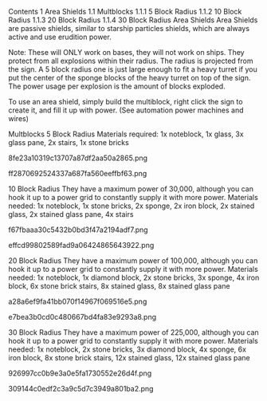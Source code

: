 Contents
1 Area Shields
1.1 Multblocks
1.1.1 5 Block Radius
1.1.2 10 Block Radius
1.1.3 20 Block Radius
1.1.4 30 Block Radius
Area Shields
Area Shields are passive shields, similar to starship particles shields, which are always active and use erudition power.

Note: These will ONLY work on bases, they will not work on ships.
They protect from all explosions within their radius. The radius is projected from the sign. A 5 block radius one is just large enough to fit a heavy turret if you put the center of the sponge blocks of the heavy turret on top of the sign. The power usage per explosion is the amount of blocks exploded.

To use an area shield, simply build the multiblock, right click the sign to create it, and fill it up with power. (See automation power machines and wires)

Multblocks
5 Block Radius
Materials required: 1x noteblock, 1x glass, 3x glass pane, 2x stairs, 1x stone bricks

8fe23a10319c13707a87df2aa50a2865.png

ff2870692524337a687fa560eeffbf63.png

10 Block Radius
They have a maximum power of 30,000, although you can hook it up to a power grid to constantly supply it with more power. Materials needed: 1x noteblock, 1x stone bricks, 2x sponge, 2x iron block, 2x stained glass, 2x stained glass pane, 4x stairs

f67fbaaa30c5432b0bd3f47a2194adf7.png

effcd99802589fad9a06424865643922.png

20 Block Radius
They have a maximum power of 100,000, although you can hook it up to a power grid to constantly supply it with more power. Materials needed: 1x noteblock, 1x diamond block, 2x stone bricks, 3x sponge, 4x iron block, 6x stone brick stairs, 8x stained glass, 8x stained glass pane

a28a6ef9fa41bb070f14967f069516e5.png

e7bea3b0cd0c480667bd4fa83e9293a8.png

30 Block Radius
They have a maximum power of 225,000, although you can hook it up to a power grid to constantly supply it with more power. Materials needed: 1x noteblock, 2x stone bricks, 3x diamond block, 4x sponge, 6x iron block, 8x stone brick stairs, 12x stained glass, 12x stained glass pane

926997cc0b9e3a0e5fa1730552e26d4f.png

309144c0edf2c3a9c5d7c3949a801ba2.png